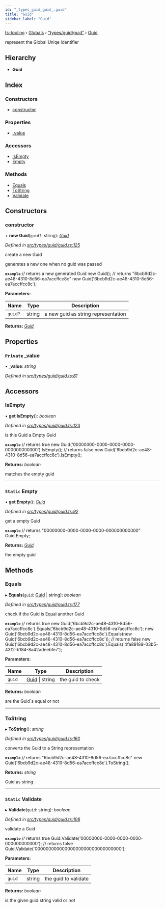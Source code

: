 ```yaml
---
id: "_types_guid_guid_.guid"
title: "Guid"
sidebar_label: "Guid"
---
```


[ts-tooling](../index.md) › [Globals](../globals.md) › ["types/guid/guid"](../modules/_types_guid_guid_.md) › [Guid](_types_guid_guid_.guid.md)

represent the Global Uniqe Identifier

## Hierarchy

* **Guid**

## Index

### Constructors

* [constructor](_types_guid_guid_.guid.md#constructor)

### Properties

* [_value](_types_guid_guid_.guid.md#private-_value)

### Accessors

* [IsEmpty](_types_guid_guid_.guid.md#isempty)
* [Empty](_types_guid_guid_.guid.md#static-empty)

### Methods

* [Equals](_types_guid_guid_.guid.md#equals)
* [ToString](_types_guid_guid_.guid.md#tostring)
* [Validate](_types_guid_guid_.guid.md#static-validate)

## Constructors

###  constructor

\+ **new Guid**(`guid?`: string): *[Guid](_types_guid_guid_.guid.md)*

*Defined in [src/types/guid/guid.ts:125](https://github.com/nodejayes/ts-tooling/blob/ad92cc8/src/types/guid/guid.ts#L125)*

create a new Guid

generates a new one when no guid was passed

**`example`** 
// returns a new generated Guid
new Guid();
// returns "6bcb9d2c-ae48-4310-8d56-ea7accffcc8c"
new Guid('6bcb9d2c-ae48-4310-8d56-ea7accffcc8c');

**Parameters:**

Name | Type | Description |
------ | ------ | ------ |
`guid?` | string | a new guid as string representation  |

**Returns:** *[Guid](_types_guid_guid_.guid.md)*

## Properties

### `Private` _value

• **_value**: *string*

*Defined in [src/types/guid/guid.ts:81](https://github.com/nodejayes/ts-tooling/blob/ad92cc8/src/types/guid/guid.ts#L81)*

## Accessors

###  IsEmpty

• **get IsEmpty**(): *boolean*

*Defined in [src/types/guid/guid.ts:123](https://github.com/nodejayes/ts-tooling/blob/ad92cc8/src/types/guid/guid.ts#L123)*

is this Guid a Empty Guid

**`example`** 
// returns true
new Guid('00000000-0000-0000-0000-000000000000').IsEmpty();
// returns false
new Guid('6bcb9d2c-ae48-4310-8d56-ea7accffcc8c').IsEmpty();

**Returns:** *boolean*

matches the empty guid

___

### `Static` Empty

• **get Empty**(): *[Guid](_types_guid_guid_.guid.md)*

*Defined in [src/types/guid/guid.ts:92](https://github.com/nodejayes/ts-tooling/blob/ad92cc8/src/types/guid/guid.ts#L92)*

get a empty Guid

**`example`** 
// returns "00000000-0000-0000-0000-000000000000"
Guid.Empty;

**Returns:** *[Guid](_types_guid_guid_.guid.md)*

the empty guid

## Methods

###  Equals

▸ **Equals**(`guid`: [Guid](_types_guid_guid_.guid.md) | string): *boolean*

*Defined in [src/types/guid/guid.ts:177](https://github.com/nodejayes/ts-tooling/blob/ad92cc8/src/types/guid/guid.ts#L177)*

check if the Guid is Equal another Guid

**`example`** 
// returns true
new Guid('6bcb9d2c-ae48-4310-8d56-ea7accffcc8c').Equals('6bcb9d2c-ae48-4310-8d56-ea7accffcc8c');
new Guid('6bcb9d2c-ae48-4310-8d56-ea7accffcc8c').Equals(new Guid('6bcb9d2c-ae48-4310-8d56-ea7accffcc8c'));
// returns false
new Guid('6bcb9d2c-ae48-4310-8d56-ea7accffcc8c').Equals('4fa89189-03b5-43f2-b184-8a42adeebfe7');

**Parameters:**

Name | Type | Description |
------ | ------ | ------ |
`guid` | [Guid](_types_guid_guid_.guid.md) &#124; string | the guid to check |

**Returns:** *boolean*

are the Guid´s equal or not

___

###  ToString

▸ **ToString**(): *string*

*Defined in [src/types/guid/guid.ts:160](https://github.com/nodejayes/ts-tooling/blob/ad92cc8/src/types/guid/guid.ts#L160)*

converts the Guid to a String representation

**`example`** 
// returns "6bcb9d2c-ae48-4310-8d56-ea7accffcc8c"
new Guid('6bcb9d2c-ae48-4310-8d56-ea7accffcc8c').ToString();

**Returns:** *string*

Guid as string

___

### `Static` Validate

▸ **Validate**(`guid`: string): *boolean*

*Defined in [src/types/guid/guid.ts:108](https://github.com/nodejayes/ts-tooling/blob/ad92cc8/src/types/guid/guid.ts#L108)*

validate a Guid

**`example`** 
// returns true
Guid.Validate('00000000-0000-0000-0000-000000000000');
// returns false
Guid.Validate('00000000000000000000000000000000');

**Parameters:**

Name | Type | Description |
------ | ------ | ------ |
`guid` | string | the guid to validate |

**Returns:** *boolean*

is the given guid string valid or not
